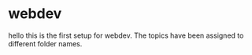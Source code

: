 # webdev

hello
this is the first setup for webdev.
The topics have been assigned to different folder names.
